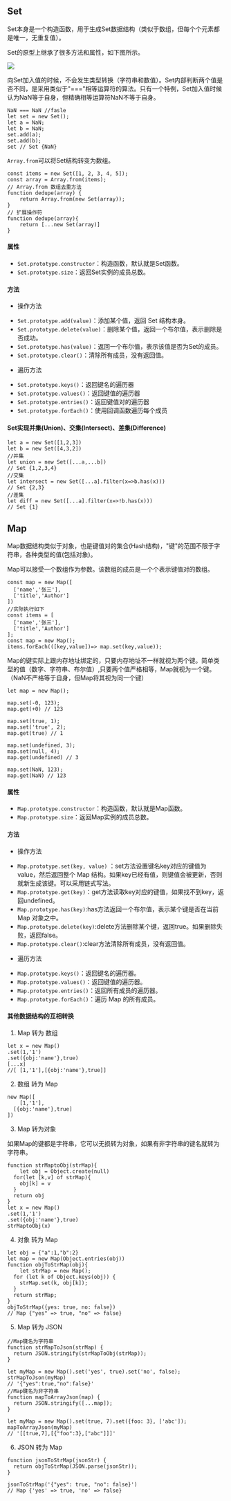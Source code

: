 
## Set

Set本身是一个构造函数，用于生成Set数据结构（类似于数组，但每个个元素都是唯一，无重复值）。

Set的原型上继承了很多方法和属性，如下图所示。

![](attachments/Set和Map数据结构_001.png)

向Set加入值的时候，不会发生类型转换（字符串和数值）。Set内部判断两个值是否不同，是采用类似于"==="相等运算符的算法。只有一个特例，Set加入值时候认为NaN等于自身，但精确相等运算符NaN不等于自身。

```
NaN === NaN //fasle
let set = new Set();
let a = NaN;
let b = NaN;
set.add(a);
set.add(b);
set // Set {NaN}
```
`Array.from`可以将Set结构转变为数组。

```
const items = new Set([1, 2, 3, 4, 5]);
const array = Array.from(items);
// Array.from 数组去重方法
function dedupe(array) {
	return Array.from(new Set(array));
}
// 扩展操作符
function dedupe(array){
	return [...new Set(array)]
}
```
#### 属性

* `Set.prototype.constructor`：构造函数，默认就是Set函数。
* `Set.prototype.size`：返回Set实例的成员总数。

#### 方法

* 操作方法
+ `Set.prototype.add(value)`：添加某个值，返回 Set 结构本身。
+ `Set.prototype.delete(value)`：删除某个值，返回一个布尔值，表示删除是否成功。
+ `Set.prototype.has(value)`：返回一个布尔值，表示该值是否为Set的成员。
+ `Set.prototype.clear()`：清除所有成员，没有返回值。
* 遍历方法
+ `Set.prototype.keys()`：返回键名的遍历器
+ `Set.prototype.values()`：返回键值的遍历器
+ `Set.prototype.entries()`：返回键值对的遍历器
+ `Set.prototype.forEach()`：使用回调函数遍历每个成员

#### Set实现并集(Union)、交集(Intersect)、差集(Difference)

```
let a = new Set([1,2,3])
let b = new Set([4,3,2])
//并集
let union = new Set([...a,...b])
// Set {1,2,3,4}
//交集
let intersect = new Set([...a].filter(x=>b.has(x)))
// Set {2,3}
//差集
let diff = new Set([...a].filter(x=>!b.has(x)))
// Set {1}
```
## Map

Map数据结构类似于对象，也是键值对的集合(Hash结构)，"键"的范围不限于字符串，各种类型的值(包括对象)。

Map可以接受一个数组作为参数。该数组的成员是一个个表示键值对的数组。

```
const map = new Map([
  ['name','张三'],
  ['title','Author']
])
//实际执行如下
const items = [
  ['name','张三'],
  ['title','Author']
];
const map = new Map();
items.forEach(([key,value])=> map.set(key,value));
```
Map的键实际上跟内存地址绑定的，只要内存地址不一样就视为两个键。简单类型的值（数字、字符串、布尔值）,只要两个值严格相等，Map就视为一个键。（NaN不严格等于自身，但Map将其视为同一个键）

```
let map = new Map();

map.set(-0, 123);
map.get(+0) // 123

map.set(true, 1);
map.set('true', 2);
map.get(true) // 1

map.set(undefined, 3);
map.set(null, 4);
map.get(undefined) // 3

map.set(NaN, 123);
map.get(NaN) // 123
```
#### 属性

* `Map.prototype.constructor`：构造函数，默认就是Map函数。
* `Map.prototype.size`：返回Map实例的成员总数。

#### 方法

* 操作方法
+ `Map.prototype.set(key, value)` ：set方法设置键名key对应的键值为value，然后返回整个 Map 结构。如果key已经有值，则键值会被更新，否则就新生成该键。可以采用链式写法。
+ `Map.prototype.get(key)`：get方法读取key对应的键值，如果找不到key，返回undefined。
+ `Map.prototype.has(key)`:has方法返回一个布尔值，表示某个键是否在当前 Map 对象之中。
+ `Map.prototype.delete(key)`:delete方法删除某个键，返回true。如果删除失败，返回false。
+ `Map.prototype.clear()`:clear方法清除所有成员，没有返回值。
* 遍历方法
+ `Map.prototype.keys()`：返回键名的遍历器。
+ `Map.prototype.values()`：返回键值的遍历器。
+ `Map.prototype.entries()`：返回所有成员的遍历器。
+ `Map.prototype.forEach()`：遍历 Map 的所有成员。

#### 其他数据结构的互相转换

1. Map 转为 数组

```
let x = new Map()
.set(1,'1')
.set({obj:'name'},true)
[...x]
//[	[1,'1'],[{obj:'name'},true]]
```
2. 数组 转为 Map

```
new Map([
	[1,'1'],
  [{obj:'name'},true]
])
```
3. Map 转为对象

如果Map的键都是字符串，它可以无损转为对象，如果有非字符串的键名就转为字符串。

```
function strMaptoObj(strMap){
	let obj = Object.create(null)
  for(let [k,v] of strMap){
  	obj[k] = v
  }
  return obj
}
let x = new Map()
.set(1,'1')
.set({obj:'name'},true)
strMaptoObj(x)
```
4. 对象 转为 Map

```
let obj = {"a":1,"b":2}
let map = new Map(Object.entries(obj))
function objToStrMap(obj){
	let strMap = new Map();
  for (let k of Object.keys(obj)) {
    strMap.set(k, obj[k]);
  }
  return strMap;
}
objToStrMap({yes: true, no: false})
// Map {"yes" => true, "no" => false}
```
5. Map 转为 JSON

```
//Map键名为字符串
function strMapToJson(strMap) {
  return JSON.stringify(strMapToObj(strMap));
}

let myMap = new Map().set('yes', true).set('no', false);
strMapToJson(myMap)
// '{"yes":true,"no":false}'
//Map键名为非字符串
function mapToArrayJson(map) {
  return JSON.stringify([...map]);
}

let myMap = new Map().set(true, 7).set({foo: 3}, ['abc']);
mapToArrayJson(myMap)
// '[[true,7],[{"foo":3},["abc"]]]'
```
6. JSON 转为 Map

```
function jsonToStrMap(jsonStr) {
  return objToStrMap(JSON.parse(jsonStr));
}

jsonToStrMap('{"yes": true, "no": false}')
// Map {'yes' => true, 'no' => false}
```
